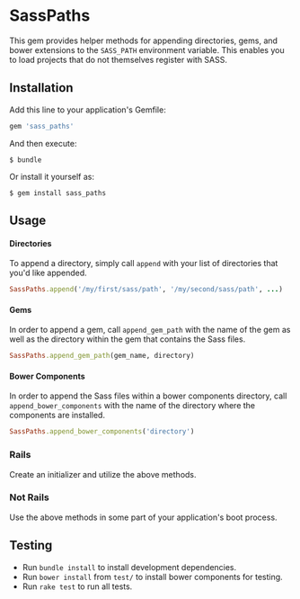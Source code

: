 # SassPaths

This gem provides helper methods for appending directories, gems, and bower
extensions to the `SASS_PATH` environment variable. This enables you to load
projects that do not themselves register with SASS.

## Installation

Add this line to your application's Gemfile:


```ruby
gem 'sass_paths'
```

And then execute:

```shell
$ bundle
```

Or install it yourself as:

```shell
$ gem install sass_paths
```

## Usage

#### Directories

To append a directory, simply call `append` with your list of directories that
you'd like appended.

```ruby
SassPaths.append('/my/first/sass/path', '/my/second/sass/path', ...)
```

#### Gems

In order to append a gem, call `append_gem_path` with the name of the gem as
well as the directory within the gem that contains the Sass files.

```ruby
SassPaths.append_gem_path(gem_name, directory)
```

#### Bower Components

In order to append the Sass files within a bower components directory, call
`append_bower_components` with the name of the directory where the components
are installed.

```ruby
SassPaths.append_bower_components('directory')
```

### Rails

Create an initializer and utilize the above methods.

### Not Rails

Use the above methods in some part of your application's boot process.

## Testing

* Run `bundle install` to install development dependencies.
* Run `bower install` from `test/` to install bower components for testing.
* Run `rake test` to run all tests.

